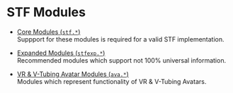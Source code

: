 # STF Modules

* [Core Modules (`stf.*`)](stf)\
	Suppport for these modules is required for a valid STF implementation.

* [Expanded Modules (`stfexp.*`)](stfexp)\
	Recommended modules which support not 100% universal information.

* [VR & V-Tubing Avatar Modules (`ava.*`)](ava)\
	Modules which represent functionality of VR & V-Tubing Avatars.
